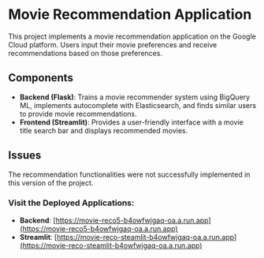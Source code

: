 # Movie Recommendation Application

This project implements a movie recommendation application on the Google Cloud platform. Users input their movie preferences and receive recommendations based on those preferences.

## Components
- **Backend (Flask)**: Trains a movie recommender system using BigQuery ML, implements autocomplete with Elasticsearch, and finds similar users to provide movie recommendations.
- **Frontend (Streamlit)**: Provides a user-friendly interface with a movie title search bar and displays recommended movies.

## Issues
The recommendation functionalities were not successfully implemented in this version of the project.

### Visit the Deployed Applications:
- **Backend**: [https://movie-reco5-b4owfwjgaq-oa.a.run.app](https://movie-reco5-b4owfwjgaq-oa.a.run.app)
- **Streamlit**: [https://movie-reco-steamlit-b4owfwjgaq-oa.a.run.app](https://movie-reco-steamlit-b4owfwjgaq-oa.a.run.app)
